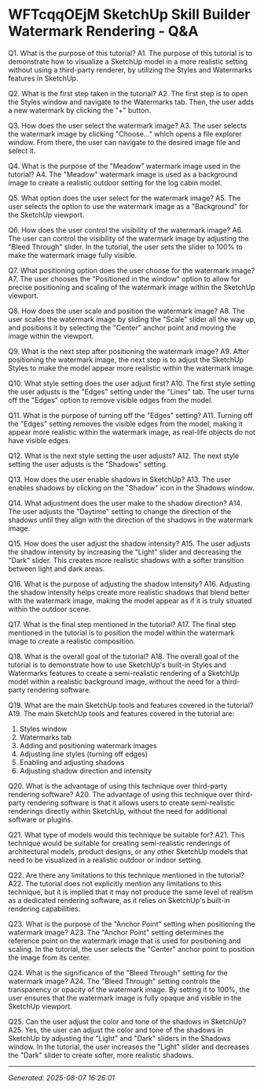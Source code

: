 # WFTcqqOEjM SketchUp Skill Builder  Watermark Rendering - Q&A

Q1. What is the purpose of this tutorial?
A1. The purpose of this tutorial is to demonstrate how to visualize a SketchUp model in a more realistic setting without using a third-party renderer, by utilizing the Styles and Watermarks features in SketchUp.

Q2. What is the first step taken in the tutorial?
A2. The first step is to open the Styles window and navigate to the Watermarks tab. Then, the user adds a new watermark by clicking the "+" button.

Q3. How does the user select the watermark image?
A3. The user selects the watermark image by clicking "Choose..." which opens a file explorer window. From there, the user can navigate to the desired image file and select it.

Q4. What is the purpose of the "Meadow" watermark image used in the tutorial?
A4. The "Meadow" watermark image is used as a background image to create a realistic outdoor setting for the log cabin model.

Q5. What option does the user select for the watermark image?
A5. The user selects the option to use the watermark image as a "Background" for the SketchUp viewport.

Q6. How does the user control the visibility of the watermark image?
A6. The user can control the visibility of the watermark image by adjusting the "Bleed Through" slider. In the tutorial, the user sets the slider to 100% to make the watermark image fully visible.

Q7. What positioning option does the user choose for the watermark image?
A7. The user chooses the "Positioned in the window" option to allow for precise positioning and scaling of the watermark image within the SketchUp viewport.

Q8. How does the user scale and position the watermark image?
A8. The user scales the watermark image by sliding the "Scale" slider all the way up, and positions it by selecting the "Center" anchor point and moving the image within the viewport.

Q9. What is the next step after positioning the watermark image?
A9. After positioning the watermark image, the next step is to adjust the SketchUp Styles to make the model appear more realistic within the watermark image.

Q10. What style setting does the user adjust first?
A10. The first style setting the user adjusts is the "Edges" setting under the "Lines" tab. The user turns off the "Edges" option to remove visible edges from the model.

Q11. What is the purpose of turning off the "Edges" setting?
A11. Turning off the "Edges" setting removes the visible edges from the model, making it appear more realistic within the watermark image, as real-life objects do not have visible edges.

Q12. What is the next style setting the user adjusts?
A12. The next style setting the user adjusts is the "Shadows" setting.

Q13. How does the user enable shadows in SketchUp?
A13. The user enables shadows by clicking on the "Shadow" icon in the Shadows window.

Q14. What adjustment does the user make to the shadow direction?
A14. The user adjusts the "Daytime" setting to change the direction of the shadows until they align with the direction of the shadows in the watermark image.

Q15. How does the user adjust the shadow intensity?
A15. The user adjusts the shadow intensity by increasing the "Light" slider and decreasing the "Dark" slider. This creates more realistic shadows with a softer transition between light and dark areas.

Q16. What is the purpose of adjusting the shadow intensity?
A16. Adjusting the shadow intensity helps create more realistic shadows that blend better with the watermark image, making the model appear as if it is truly situated within the outdoor scene.

Q17. What is the final step mentioned in the tutorial?
A17. The final step mentioned in the tutorial is to position the model within the watermark image to create a realistic composition.

Q18. What is the overall goal of the tutorial?
A18. The overall goal of the tutorial is to demonstrate how to use SketchUp's built-in Styles and Watermarks features to create a semi-realistic rendering of a SketchUp model within a realistic background image, without the need for a third-party rendering software.

Q19. What are the main SketchUp tools and features covered in the tutorial?
A19. The main SketchUp tools and features covered in the tutorial are:
1. Styles window
2. Watermarks tab
3. Adding and positioning watermark images
4. Adjusting line styles (turning off edges)
5. Enabling and adjusting shadows
6. Adjusting shadow direction and intensity

Q20. What is the advantage of using this technique over third-party rendering software?
A20. The advantage of using this technique over third-party rendering software is that it allows users to create semi-realistic renderings directly within SketchUp, without the need for additional software or plugins.

Q21. What type of models would this technique be suitable for?
A21. This technique would be suitable for creating semi-realistic renderings of architectural models, product designs, or any other SketchUp models that need to be visualized in a realistic outdoor or indoor setting.

Q22. Are there any limitations to this technique mentioned in the tutorial?
A22. The tutorial does not explicitly mention any limitations to this technique, but it is implied that it may not produce the same level of realism as a dedicated rendering software, as it relies on SketchUp's built-in rendering capabilities.

Q23. What is the purpose of the "Anchor Point" setting when positioning the watermark image?
A23. The "Anchor Point" setting determines the reference point on the watermark image that is used for positioning and scaling. In the tutorial, the user selects the "Center" anchor point to position the image from its center.

Q24. What is the significance of the "Bleed Through" setting for the watermark image?
A24. The "Bleed Through" setting controls the transparency or opacity of the watermark image. By setting it to 100%, the user ensures that the watermark image is fully opaque and visible in the SketchUp viewport.

Q25. Can the user adjust the color and tone of the shadows in SketchUp?
A25. Yes, the user can adjust the color and tone of the shadows in SketchUp by adjusting the "Light" and "Dark" sliders in the Shadows window. In the tutorial, the user increases the "Light" slider and decreases the "Dark" slider to create softer, more realistic shadows.

---
*Generated: 2025-08-07 16:26:01*
